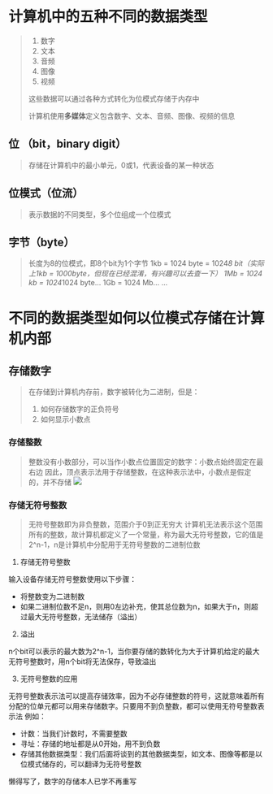 # 计算机中的五种不同的数据类型
> 1. 数字
> 2. 文本
> 3. 音频
> 4. 图像
> 5. 视频 
> 
> 这些数据可以通过各种方式转化为位模式存储于内存中
> 
> 计算机使用**多媒体**定义包含数字、文本、音频、图像、视频的信息

## 位 （bit，binary digit）
>存储在计算机中的最小单元，0或1，代表设备的某一种状态

## 位模式（位流）
> 表示数据的不同类型，多个位组成一个位模式

## 字节（byte）
> 长度为8的位模式，即8个bit为1个字节
> 1kb = 1024 byte = 1024*8 bit（实际上1kb = 1000byte，但现在已经混淆，有兴趣可以去查一下）
> 1Mb = 1024 kb = 1024*1024 byte...
> 1Gb = 1024 Mb...
> ...


# 不同的数据类型如何以位模式存储在计算机内部
## 存储数字

> 在存储到计算机内存前，数字被转化为二进制，但是：
> 1. 如何存储数字的正负符号
> 2. 如何显示小数点

### 存储整数
> 整数没有小数部分，可以当作小数点位置固定的数字：小数点始终固定在最右边
> 因此，顶点表示法用于存储整数，在这种表示法中，小数点是假定的，并不存储
> ![](01%20整数的顶点表示法.jpg)

### 存储无符号整数
> 无符号整数即为非负整数，范围介于0到正无穷大
> 计算机无法表示这个范围所有的整数，故计算机都定义了一个常量，称为最大无符号整数，它的值是2^n-1，n是计算机中分配用于无符号整数的二进制位数

1. 存储无符号整数

输入设备存储无符号整数使用以下步骤：
* 将整数变为二进制数
* 如果二进制位数不足n，则用0左边补充，使其总位数为n，如果大于n，则超过最大无符号整数，无法储存（溢出）

2. 溢出

n个bit可以表示的最大数为2^n-1，当你要存储的数转化为大于计算机给定的最大无符号整数时，用n个bit将无法保存，导致溢出

3. 无符号整数的应用

无符号整数表示法可以提高存储效率，因为不必存储整数的符号，这就意味着所有分配的位单元都可以用来存储数字。只要用不到负整数，都可以使用无符号整数表示法
例如：
* 计数：当我们计数时，不需要整数
* 寻址：存储的地址都是从0开始，用不到负数
* 存储其他数据类型：我们后面将谈到的其他数据类型，如文本、图像等都是以位模式储存的，可以翻译为无符号整数

懒得写了，数字的存储本人已学不再重写
